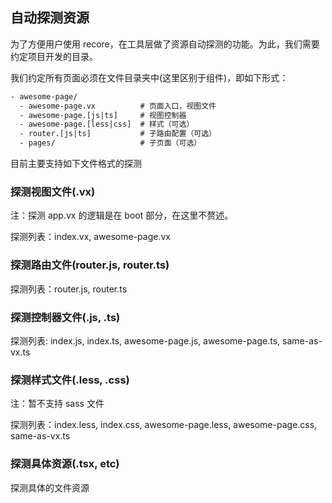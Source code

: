 ## 自动探测资源

为了方便用户使用 recore，在工具层做了资源自动探测的功能。为此，我们需要约定项目开发的目录。

我们约定所有页面必须在文件目录夹中(这里区别于组件)，即如下形式：

```txt
- awesome-page/
  - awesome-page.vx          # 页面入口，视图文件
  - awesome-page.[js|ts]     # 视图控制器
  - awesome-page.[less|css]  # 样式（可选）
  - router.[js|ts]           # 子路由配置（可选）
  - pages/                   # 子页面（可选）
```


目前主要支持如下文件格式的探测

### 探测视图文件(.vx)

注：探测 app.vx 的逻辑是在 boot 部分，在这里不赘述。

探测列表：index.vx, awesome-page.vx

### 探测路由文件(router.js, router.ts)

探测列表：router.js, router.ts

### 探测控制器文件(.js, .ts)

探测列表: index.js, index.ts, awesome-page.js, awesome-page.ts, same-as-vx.ts

### 探测样式文件(.less, .css)

注：暂不支持 sass 文件

探测列表：index.less, index.css, awesome-page.less, awesome-page.css, same-as-vx.ts

### 探测具体资源(.tsx, etc)

探测具体的文件资源

